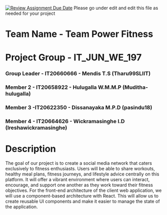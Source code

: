 [![Review Assignment Due Date](https://classroom.github.com/assets/deadline-readme-button-24ddc0f5d75046c5622901739e7c5dd533143b0c8e959d652212380cedb1ea36.svg)](https://classroom.github.com/a/2d9khxo6)
Please go under edit and edit this file as needed for your project

# Team Name - Team Power Fitness
# Project Group - IT_JUN_WE_197
### Group Leader - IT20660666 - Mendis T.S (Tharu99SLIIT)
### Member 2 - IT20658922 - Hulugalla W.M.M.P (Muditha-hulugalla)
### Member 3 -IT20622350 - Dissanayaka M.P.D (pasindu18)
### Member 4 - IT20664626 - Wickramasinghe I.D (Ireshawickramasinghe)

# Description  

The goal of our project is to create a social media network that caters exclusively to fitness enthusiasts. Users will be able to share workouts, healthy meal plans, fitness journeys, and lifestyle advice centrally on this platform. It will offer a vibrant environment where users can interact, encourage, and support one another as they work toward their fitness objectives.
For the front-end architecture of the client web application, we will use a component-based architecture with React. This will allow us to create reusable UI components and make it easier to manage the state of the application.
